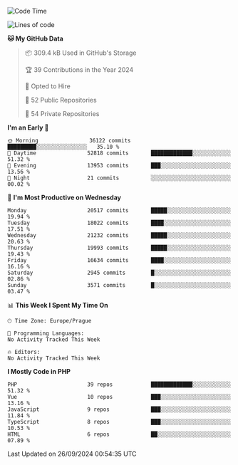 <!--START_SECTION:waka-->
![Code Time](http://img.shields.io/badge/Code%20Time-1%2C583%20hrs%2058%20mins-blue)

![Lines of code](https://img.shields.io/badge/From%20Hello%20World%20I%27ve%20Written-32.3%20million%20lines%20of%20code-blue)

**🐱 My GitHub Data** 

> 📦 309.4 kB Used in GitHub's Storage 
 > 
> 🏆 39 Contributions in the Year 2024
 > 
> 💼 Opted to Hire
 > 
> 📜 52 Public Repositories 
 > 
> 🔑 54 Private Repositories 
 > 
**I'm an Early 🐤** 

```text
🌞 Morning                36122 commits       █████████░░░░░░░░░░░░░░░░   35.10 % 
🌆 Daytime                52818 commits       █████████████░░░░░░░░░░░░   51.32 % 
🌃 Evening                13953 commits       ███░░░░░░░░░░░░░░░░░░░░░░   13.56 % 
🌙 Night                  21 commits          ░░░░░░░░░░░░░░░░░░░░░░░░░   00.02 % 
```
📅 **I'm Most Productive on Wednesday** 

```text
Monday                   20517 commits       █████░░░░░░░░░░░░░░░░░░░░   19.94 % 
Tuesday                  18022 commits       ████░░░░░░░░░░░░░░░░░░░░░   17.51 % 
Wednesday                21232 commits       █████░░░░░░░░░░░░░░░░░░░░   20.63 % 
Thursday                 19993 commits       █████░░░░░░░░░░░░░░░░░░░░   19.43 % 
Friday                   16634 commits       ████░░░░░░░░░░░░░░░░░░░░░   16.16 % 
Saturday                 2945 commits        █░░░░░░░░░░░░░░░░░░░░░░░░   02.86 % 
Sunday                   3571 commits        █░░░░░░░░░░░░░░░░░░░░░░░░   03.47 % 
```


📊 **This Week I Spent My Time On** 

```text
🕑︎ Time Zone: Europe/Prague

💬 Programming Languages: 
No Activity Tracked This Week

🔥 Editors: 
No Activity Tracked This Week
```

**I Mostly Code in PHP** 

```text
PHP                      39 repos            █████████████░░░░░░░░░░░░   51.32 % 
Vue                      10 repos            ███░░░░░░░░░░░░░░░░░░░░░░   13.16 % 
JavaScript               9 repos             ███░░░░░░░░░░░░░░░░░░░░░░   11.84 % 
TypeScript               8 repos             ███░░░░░░░░░░░░░░░░░░░░░░   10.53 % 
HTML                     6 repos             ██░░░░░░░░░░░░░░░░░░░░░░░   07.89 % 
```




 Last Updated on 26/09/2024 00:54:35 UTC
<!--END_SECTION:waka-->
<!--
**AlexKratky/AlexKratky** is a ✨ _special_ ✨ repository because its `README.md` (this file) appears on your GitHub profile.

Here are some ideas to get you started:

- 🔭 I’m currently working on ...
- 🌱 I’m currently learning ...
- 👯 I’m looking to collaborate on ...
- 🤔 I’m looking for help with ...
- 💬 Ask me about ...
- 📫 How to reach me: ...
- 😄 Pronouns: ...
- ⚡ Fun fact: ...
-->
